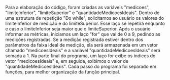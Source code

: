 Para a elaboração do código, foram criadas as variáveis "medicoes", "limiteInferior", "limiteSuperior" e "quantidadeMedicoesIdeais". Dentro de uma estrutura de repetição "Do while", solicitamos ao usuário os valores do limiteInferior de medição e do limiteSuperior. Esse laço se repetirá enquanto e caso o limiteInferior seja maior que o limiteSuperior.
Após o usuário informar as métricas, iniciamos um laço "for" que vai de 0 a 9, pedindo as medições registradas. Se a medição registrada estiver dentro dos parâmetros da faixa ideal de medição, ela será armazenada em um vetor chamado "medicoesIdeais" e a variável "quantidadeMedicoesIdeais" será somada a 1.
Na parte final do programa, um laço for exibe os índices do vetor "medicoesIdeais" e, em seguida, exibimos o valor de "quantidadeMedicoesIdeais".
Cada  passo do programa foi separado em funções, para melhor organização da função principal.
